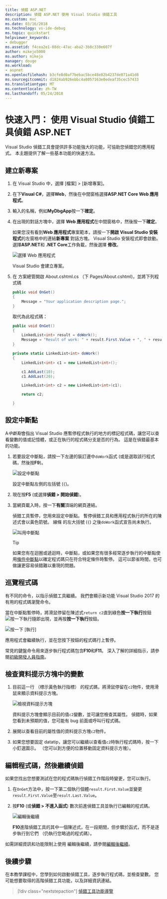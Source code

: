 ```yaml
---
title: 偵錯 ASP.NET
description: 偵錯 ASP.NET 使用 Visual Studio 偵錯工具
ms.custom: mvc
ms.date: 03/16/2018
ms.technology: vs-ide-debug
ms.topic: quickstart
helpviewer_keywords:
- debugger
ms.assetid: f4cea2e1-08dc-47ac-aba2-3b8c338e607f
author: mikejo5000
ms.author: mikejo
manager: douge
ms.workload:
- aspnet
ms.openlocfilehash: b3cfe8d0af7bebac5bce48e82b4237de071a41d8
ms.sourcegitcommit: d1824ab926ebbc4a8057163e0edeaf35cec57433
ms.translationtype: MT
ms.contentlocale: zh-TW
ms.lasthandoff: 05/24/2018
---
```

# <a name="quickstart-debug-aspnet-with-the-visual-studio-debugger"></a>快速入門： 使用 Visual Studio 偵錯工具偵錯 ASP.NET

Visual Studio 偵錯工具會提供許多功能強大的功能，可協助您偵錯您的應用程式。 本主題提供了解一些基本功能的快速方法。

## <a name="create-a-new-project"></a>建立新專案 

1. 在 Visual Studio 中，選擇 [檔案] > [新增專案]。

1. 在下**Visual C#**，選擇**Web**，然後在中間窗格選擇**ASP.NET Core Web 應用程式**。

1. 輸入的名稱，例如**MyDbgApp**按一下**確定**。

1. 在出現的對話方塊中，選擇  **Web 應用程式**在中間窗格中，然後按一下**確定**。

     如果您沒有看到**Web 應用程式**專案範本，請按一下**開啟 Visual Studio 安裝程式**的左窗格中的連結**新專案** 對話方塊。 Visual Studio 安裝程式即會啟動。 選擇**ASP.NET**和 **.NET Core**工作負載，然後選擇 **修改**。

    ![選擇 Web 應用程式](../debugger/media/dbg-qs-aspnet-choose-web-app.png)

    Visual Studio 會建立專案。

1. 在 方案總管開啟 About.cshtml.cs （下 Pages/About.cshtml)，並將下列程式碼

    ```csharp
    public void OnGet()
    {
        Message = "Your application description page.";
    }
    ```

    取代為此程式碼：

    ```csharp
    public void OnGet()
    {
        LinkedList<int> result = doWork();
        Message = "Result of work: " + result.First.Value + ", " + result.First.Value;
    }

    private static LinkedList<int> doWork()
    {
        LinkedList<int> c1 = new LinkedList<int>();

        c1.AddLast(10);
        c1.AddLast(20);

        LinkedList<int> c2 = new LinkedList<int>(c1);

        return c2;

    }
    ```

## <a name="set-a-breakpoint"></a>設定中斷點

A*中斷點*會指出 Visual Studio 應暫停程式執行的地方的標記程式碼，讓您可以查看變數的值或記憶體，或正在執行的程式碼分支是否的行為。 這是在偵錯最基本的功能。

1. 若要設定中斷點，請按一下左邊的裝訂邊中`doWork`函式 (或是選取該行程式碼，然後按**F9**)。

    ![設定中斷點](../debugger/media/dbg-qs-set-breakpoint-aspnet.png)

    設定中斷點左側的左括號 (`{`)。

1. 現在按**F5** (或選擇**偵錯 > 開始偵錯**)。

1. 當網頁載入時，按一下**有關**頂端的網頁連結。

    偵錯工具暫停，您用來設定中斷點。 暫停偵錯工具和應用程式執行的所在的陳述式會以黃色箭號。 線條 的左大括號 (`{`) 之後`doWork`函式宣告尚未執行。

    ![叫用中斷點](../debugger/media/dbg-qs-hit-breakpoint-aspnet.png)

    > [!TIP]
    > 如果您有在迴圈或遞迴時，中斷點，或如果您有很多經常逐步執行的中斷點使用[條件中斷點](../debugger/using-breakpoints.md#BKMK_Specify_a_breakpoint_condition_using_a_code_expression)以確定程式碼只在符合特定條件時暫停。 這可以節省時間，也可做讓更容易偵錯難以重現的問題。

## <a name="navigate-code"></a>巡覽程式碼

有不同的命令，以指示偵錯工具繼續。 我們會顯示新功能 Visual Studio 2017 的有用的程式碼瀏覽命令。

當在中斷點暫停時，將滑鼠停留在陳述式`return c2`直到綠色**按一下執行**按鈕![按一下執行](../debugger/media/dbg-tour-run-to-click.png)隨即出現，並再按**按一下執行**按鈕。

![按一下 [執行]](../debugger/media/dbg-qs-run-to-click-aspnet.png)

應用程式會繼續執行，並在您按下按鈕的程式碼行上暫停。

常見的鍵盤命令用來逐步執行程式碼包含**F10**和**F11**。 深入了解的詳細指示，請參閱[初級開發人員指南](../debugger/getting-started-with-the-debugger.md)。

## <a name="inspect-variables-in-a-datatip"></a>檢查資料提示方塊中的變數

1. 目前這一行 （標示黃色執行指標） 的程式碼，將滑鼠停留在`c2`物件，使用滑鼠來顯示資料提示方塊。

    ![檢視資料提示方塊](../debugger/media/dbg-qs-data-tip-aspnet.png)

    資料提示方塊會顯示目前的值`c2`變數，並可讓您檢查其屬性。 偵錯時，如果您看到未預期的值，您可能有 bug 前面或呼叫行程式碼。 

2. 展開以查看目前的屬性值的資料提示方塊`c2`物件。

3. 如果您想要固定 datatip，讓您可以繼續以查看值`c2`時執行程式碼時，按一下 小釘選圖示。 （您可以到方便的位置移動固定資料提示方塊）。

## <a name="edit-code-and-continue-debugging"></a>編輯程式碼，然後繼續偵錯

如果您找出您想要測試在您的程式碼執行偵錯工作階段時變更，您可以執行。

1. 在`OnGet`方法中，按一下第二個執行個體`result.First.Value`並變更`result.First.Value`至`result.Last.Value`。

1. 按**F10** (或**偵錯 > 不進入函式**) 數次前進偵錯工具並執行已編輯的程式碼。

    ![編輯後繼續](../debugger/media/dbg-qs-edit-and-continue-aspnet.png "編輯後繼續")

    **F10**進階偵錯工具的其中一個陳述式，在一段期間，但步驟於函式，而不是逐步執行到它們 （仍執行您略過的程式碼）。

如需詳細資訊和功能限制上使用 編輯後繼續，請參閱[編輯後繼續](../debugger/edit-and-continue.md)。

## <a name="next-steps"></a>後續步驟

在本教學課程中，您學到如何啟動偵錯工具，逐步執行程式碼，並檢查變數。 您可能想要取得的高階偵錯工具功能，以及詳細資訊連結。

> [!div class="nextstepaction"]
> [偵錯工具功能導覽](../debugger/debugger-feature-tour.md)
